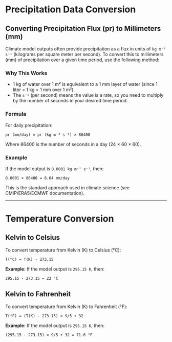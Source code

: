 # Precipitation Data Conversion

## Converting Precipitation Flux (pr) to Millimeters (mm)

Climate model outputs often provide precipitation as a flux in units of `kg m⁻² s⁻¹` (kilograms per square meter per second). To convert this to millimeters (mm) of precipitation over a given time period, use the following method:

### Why This Works
- 1 kg of water over 1 m² is equivalent to a 1 mm layer of water (since 1 liter = 1 kg = 1 mm over 1 m²).
- The `s⁻¹` (per second) means the value is a rate, so you need to multiply by the number of seconds in your desired time period.

### Formula
For daily precipitation:

```
pr (mm/day) = pr (kg m⁻² s⁻¹) × 86400
```

Where 86400 is the number of seconds in a day (24 × 60 × 60).

### Example
If the model output is `0.0001 kg m⁻² s⁻¹`, then:

```
0.0001 × 86400 = 8.64 mm/day
```

This is the standard approach used in climate science (see CMIP/ERA5/ECMWF documentation). 

---

# Temperature Conversion

## Kelvin to Celsius

To convert temperature from Kelvin (K) to Celsius (°C):

```
T(°C) = T(K) - 273.15
```

**Example:**
If the model output is `295.15 K`, then:
```
295.15 - 273.15 = 22 °C
```

## Kelvin to Fahrenheit

To convert temperature from Kelvin (K) to Fahrenheit (°F):

```
T(°F) = (T(K) - 273.15) × 9/5 + 32
```

**Example:**
If the model output is `295.15 K`, then:
```
(295.15 - 273.15) × 9/5 + 32 = 71.6 °F
``` 